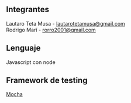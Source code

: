 ## Integrantes
Lautaro Teta Musa - lautarotetamusa@gmail.com \
Rodrigo Marí - rorro2001@gmail.com

## Lenguaje
Javascript con node

## Framework de testing
[Mocha](https://mochajs.org/)
